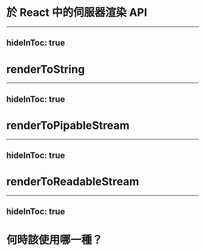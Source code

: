 # 於 React 中的伺服器渲染 API

---
hideInToc: true
---

# renderToString

---
hideInToc: true
---

# renderToPipableStream

---
hideInToc: true
---

# renderToReadableStream

---
hideInToc: true
---

# 何時該使用哪一種？